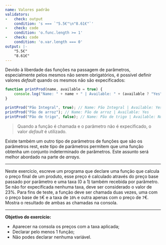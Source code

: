 ```yaml
---
name: Valores padrão
validators:
-   check: output
    condition: 's === `"5.5€"\n"8.61€"`'
-   check: code
    condition: 'o.func.length >= 1'
-   check: code
    condition: 'o.var.length === 0'
output: |-
    "5.5€"
    "8.61€"
---
```


Devido à liberdade das funções na passagem de parâmetros, especialmente pelos mesmos não serem obrigatórios, é possível definir valores *default* quando os mesmos não são expecificados:

```js
function printProd(name, available = true) {
    console.log("Name: " + name + " | Available: " + (available ? "Yes" : "No"))
}

printProd("Pão Integral", true); // Name: Pão Integral | Available: Yes
printProd("Pão de arroz"); // Name: Pão de arroz | Available: Yes
printProd("Pão de trigo", false); // Name: Pão de trigo | Available: No
```

> Quando a função é chamada e o parâmetro não é expecificado, o valor *default* é utilizado.

Existe também um outro tipo de parâmetros de funções que são os parâmetros rest, este tipo de parâmetros permitem que uma função obtenha um conjunto indeterminado de parâmetros. Este assunto será melhor abordado na parte de *arrays*.
 
***

Neste exercício, escreve um programa que declare uma função que calcula o preço final de um produto, esse preço é calculado através do preço base passado por parâmetro e uma taxa (0 a 1) também recebida por parâmetro. Se não for expecificada nenhuma taxa, deve ser considerado o valor de 23%. Para fins de teste, a função deve ser chamada duas vezes, uma com o preço base de `5`€ e a taxa de `10%` e outra apenas com o preço de `7`€. Mostra o resultado de ambas as chamadas na consola.

***

**Objetivo do exercício:**
- Aparecer na consola os preços com a taxa aplicada;
- Declarar pelo menos 1 função;
- Não podes declarar nenhuma variável.